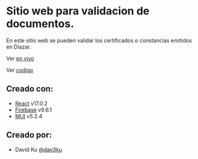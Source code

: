# Sitio web para validacion de documentos.

En este sitio web se pueden validar los certificados o constancias emitidos en Diazar.

Ver [en vivo](https://validaciones.diazar.com)

Ver [codigo](https://github.com/dav3ku/)

## Creado con:

- [React](https://reactjs.org/) v17.0.2
- [Firebase](https://firebase.google.com/) v9.6.1
- [MUI](https://mui.com/) v5.2.4

## Creado por:

- David Ku [@dav3ku](https://davidku.dev)

